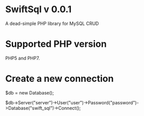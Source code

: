 # SwiftSql v 0.0.1
A dead-simple PHP library for MySQL CRUD 

# Supported PHP version
PHP5 and PHP7.

# Create a new connection
$db = new Database();

$db->Server("server")->User("user")->Password("password")->Database("swift_sql")->Connect();
